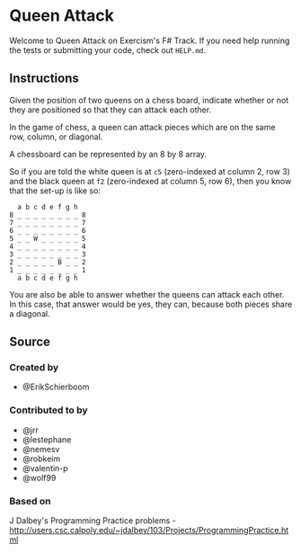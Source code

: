 # Queen Attack

Welcome to Queen Attack on Exercism's F# Track.
If you need help running the tests or submitting your code, check out `HELP.md`.

## Instructions

Given the position of two queens on a chess board, indicate whether or not they are positioned so that they can attack each other.

In the game of chess, a queen can attack pieces which are on the same row, column, or diagonal.

A chessboard can be represented by an 8 by 8 array.

So if you are told the white queen is at `c5` (zero-indexed at column 2, row 3) and the black queen at `f2` (zero-indexed at column 5, row 6), then you know that the set-up is like so:

```text
  a b c d e f g h
8 _ _ _ _ _ _ _ _ 8
7 _ _ _ _ _ _ _ _ 7
6 _ _ _ _ _ _ _ _ 6
5 _ _ W _ _ _ _ _ 5
4 _ _ _ _ _ _ _ _ 4
3 _ _ _ _ _ _ _ _ 3
2 _ _ _ _ _ B _ _ 2
1 _ _ _ _ _ _ _ _ 1
  a b c d e f g h
```

You are also be able to answer whether the queens can attack each other.
In this case, that answer would be yes, they can, because both pieces share a diagonal.

## Source

### Created by

- @ErikSchierboom

### Contributed to by

- @jrr
- @lestephane
- @nemesv
- @robkeim
- @valentin-p
- @wolf99

### Based on

J Dalbey's Programming Practice problems - http://users.csc.calpoly.edu/~jdalbey/103/Projects/ProgrammingPractice.html